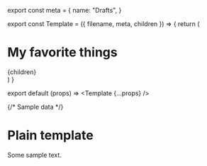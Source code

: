 export const meta = {
  name: "Drafts",
}

export const Template = ({ filename, meta, children }) => {
  return (
    <div className="p-8 sm:p-16 mx-auto max-w-full w-full antialiased prose text-black pt-10 font-serif">
      <h1 className="text-center mb-20">My favorite things</h1>
      <div className="w-full bg-white px-12 py-6 rounded-md shadow-lg">{children}</div>
    </div>
  )
}

export default (props) => <Template {...props} />

{/* Sample data */}

# Plain template

Some sample text.
